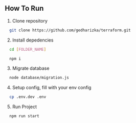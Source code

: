 ## How To Run

1. Clone repository
```bash
  git clone https://github.com/gedharizka/terraform.git
```

2. Install depedencies
```bash
  cd [FOLDER_NAME]
```
```bash
  npm i
```

3. Migrate database

```bash
  node database/migration.js
```

4. Setup config, fill with your env config

```bash
  cp .env.dev .env
```


5. Run Project
```bash
  npm run start
```
